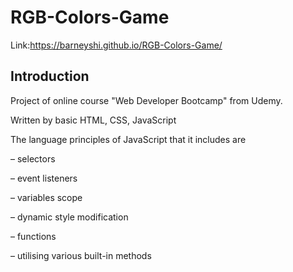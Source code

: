 # RGB-Colors-Game
Link:https://barneyshi.github.io/RGB-Colors-Game/



## Introduction

Project of online course "Web Developer Bootcamp" from Udemy.

Written by basic HTML, CSS, JavaScript

The language principles of JavaScript that it includes are 

– selectors

– event listeners

– variables scope

– dynamic style modification

– functions

– utilising various built-in methods
